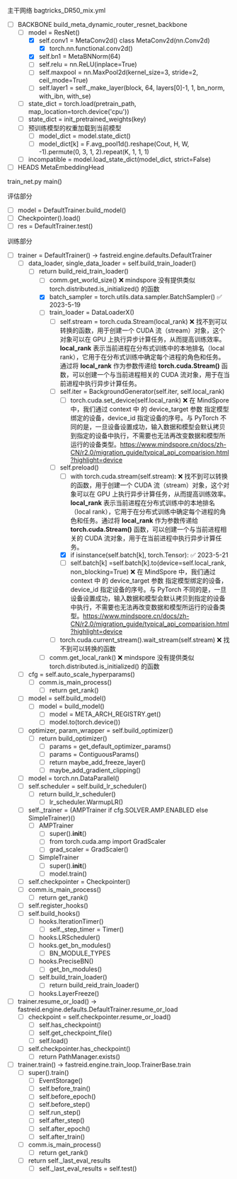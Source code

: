 主干网络 bagtricks_DR50_mix.yml

- [ ] BACKBONE build_meta_dynamic_router_resnet_backbone
  - [ ] model = ResNet()
    - [X] self.conv1 = MetaConv2d() class MetaConv2d(nn.Conv2d)
      - [X] torch.nn.functional.conv2d()
    - [X] self.bn1 = MetaBNNorm(64)
    - [ ] self.relu = nn.ReLU(inplace=True)
    - [ ] self.maxpool = nn.MaxPool2d(kernel_size=3, stride=2, ceil_mode=True)
    - [ ] self.layer1 = self._make_layer(block, 64, layers[0]-1, 1, bn_norm, with_ibn, with_se)
  - [ ] state_dict = torch.load(pretrain_path, map_location=torch.device('cpu'))
  - [ ] state_dict = init_pretrained_weights(key)
  - [ ] 预训练模型的权重加载到当前模型
    - [ ] model_dict = model.state_dict()
    - [ ] model_dict[k] = F.avg_pool1d().reshape(Cout, H, W, -1).permute(0, 3, 1, 2).repeat(K, 1, 1, 1)
  - [ ] incompatible = model.load_state_dict(model_dict, strict=False)
- [ ] HEADS MetaEmbeddingHead

train_net.py main()

评估部分

- [ ] model = DefaultTrainer.build_model()
- [ ] Checkpointer().load()
- [ ] res = DefaultTrainer.test()

训练部分

- [ ] trainer = DefaultTrainer() -> fastreid.engine.defaults.DefaultTrainer
  - [ ] data_loader, single_data_loader = self.build_train_loader()
    - [ ] return build_reid_train_loader()
      - [ ] comm.get_world_size() ❌ mindspore 没有提供类似 torch.distributed.is_initialized() 的函数
      - [X] batch_sampler = torch.utils.data.sampler.BatchSampler() ✅ 2023-5-19
      - [ ] train_loader = DataLoaderX()
        - [ ] self.stream = torch.cuda.Stream(local_rank) ❌ 找不到可以转换的函数，用于创建一个 CUDA 流（stream）对象，这个对象可以在 GPU 上执行异步计算任务，从而提高训练效率。**local_rank** 表示当前进程在分布式训练中的本地排名（local rank），它用于在分布式训练中确定每个进程的角色和任务。通过将 **local_rank** 作为参数传递给 **torch.cuda.Stream()** 函数，可以创建一个与当前进程相关的 CUDA 流对象，用于在当前进程中执行异步计算任务。
        - [ ] self.iter = BackgroundGenerator(self.iter, self.local_rank)
          - [ ] torch.cuda.set_device(self.local_rank) ❌ 在 MindSpore 中，我们通过 context 中 的 device_target 参数 指定模型绑定的设备，device_id 指定设备的序号。与 PyTorch 不同的是，一旦设备设置成功，输入数据和模型会默认拷贝到指定的设备中执行，不需要也无法再改变数据和模型所运行的设备类型。https://www.mindspore.cn/docs/zh-CN/r2.0/migration_guide/typical_api_comparision.html?highlight=device
        - [ ] self.preload()
          - [ ] with torch.cuda.stream(self.stream): ❌ 找不到可以转换的函数，用于创建一个 CUDA 流（stream）对象，这个对象可以在 GPU 上执行异步计算任务，从而提高训练效率。**local_rank** 表示当前进程在分布式训练中的本地排名（local rank），它用于在分布式训练中确定每个进程的角色和任务。通过将 **local_rank** 作为参数传递给 **torch.cuda.Stream()** 函数，可以创建一个与当前进程相关的 CUDA 流对象，用于在当前进程中执行异步计算任务。
          - [X] if isinstance(self.batch[k], torch.Tensor): ✅ 2023-5-21
          - [ ] self.batch[k] =self.batch[k].to(device=self.local_rank, non_blocking=True) ❌ 在 MindSpore 中，我们通过 context 中 的 device_target 参数 指定模型绑定的设备，device_id 指定设备的序号。与 PyTorch 不同的是，一旦设备设置成功，输入数据和模型会默认拷贝到指定的设备中执行，不需要也无法再改变数据和模型所运行的设备类型。https://www.mindspore.cn/docs/zh-CN/r2.0/migration_guide/typical_api_comparision.html?highlight=device
        - [ ] torch.cuda.current_stream().wait_stream(self.stream) ❌ 找不到可以转换的函数
      - [ ] comm.get_local_rank() ❌ mindspore 没有提供类似 torch.distributed.is_initialized() 的函数
  - [ ] cfg = self.auto_scale_hyperparams()
    - [ ] comm.is_main_process()
      - [ ] return get_rank()
  - [ ] model = self.build_model()
    - [ ] model = build_model()
      - [ ] model = META_ARCH_REGISTRY.get()
      - [ ] model.to(torch.device())
  - [ ] optimizer, param_wrapper = self.build_optimizer()
    - [ ] return build_optimizer()
      - [ ] params = get_default_optimizer_params()
      - [ ] params = ContiguousParams()
      - [ ] return maybe_add_freeze_layer()
      - [ ] maybe_add_gradient_clipping()
  - [ ] model = torch.nn.DataParallel()
  - [ ] self.scheduler = self.build_lr_scheduler()
    - [ ] return build_lr_scheduler()
      - [ ] lr_scheduler.WarmupLR()
  - [ ] self._trainer = (AMPTrainer if cfg.SOLVER.AMP.ENABLED else SimpleTrainer)()
    - [ ] AMPTrainer
      - [ ] super().__init__()
      - [ ] from torch.cuda.amp import GradScaler
      - [ ] grad_scaler = GradScaler()
    - [ ] SimpleTrainer
      - [ ] super().__init__()
      - [ ] model.train()
  - [ ] self.checkpointer = Checkpointer()
  - [ ] comm.is_main_process()
    - [ ] return get_rank()
  - [ ] self.register_hooks()
  - [ ] self.build_hooks()
    - [ ] hooks.IterationTimer()
      - [ ] self._step_timer = Timer()
    - [ ] hooks.LRScheduler()
    - [ ] hooks.get_bn_modules()
      - [ ] BN_MODULE_TYPES
    - [ ] hooks.PreciseBN()
      - [ ] get_bn_modules()
    - [ ] self.build_train_loader()
      - [ ] return build_reid_train_loader()
    - [ ] hooks.LayerFreeze()
- [ ] trainer.resume_or_load() -> fastreid.engine.defaults.DefaultTrainer.resume_or_load
  - [ ] checkpoint = self.checkpointer.resume_or_load()
    - [ ] self.has_checkpoint()
    - [ ] self.get_checkpoint_file()
    - [ ] self.load()
  - [ ] self.checkpointer.has_checkpoint()
    - [ ] return PathManager.exists()
- [ ] trainer.train() -> fastreid.engine.train_loop.TrainerBase.train
  - [ ] super().train()
    - [ ] EventStorage()
    - [ ] self.before_train()
    - [ ] self.before_epoch()
    - [ ] self.before_step()
    - [ ] self.run_step()
    - [ ] self.after_step()
    - [ ] self.after_epoch()
    - [ ] self.after_train()
  - [ ] comm.is_main_process()
    - [ ] return get_rank()
  - [ ] return self._last_eval_results
    - [ ] self._last_eval_results = self.test()
